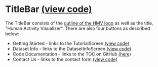 # TitleBar [(view code)](https://github.com/jpiland16/hmv_test/blob/master/src/components/TitleBar.js)

The TitleBar consists of the [outline of the HMV logo](https://github.com/jpiland16/hmv_test/blob/master/public/hmv-outline-512.png)
as well as the title, "Human Activity Visualizer". There are also four buttons as described below:

 - Getting Started - links to the TutorialScreen [(view code)](https://github.com/jpiland16/hmv_test/blob/master/src/components/getting-started-screen/TutorialScreen.js)
 - Dataset Info - links to the DatasetInfoScreen [(view code)](https://github.com/jpiland16/hmv_test/blob/master/src/components/dataset-info-screen/DatasetInfoScreen.js)
 - Code Documentation - links to the TOC on GitHub [(here)](https://github.com/jpiland16/hmv_test/blob/master/documentation/TOC.md)
 - Contact Us - links to the contact form [(view code)](https://github.com/jpiland16/hmv_test/blob/master/files/contact-form.html)